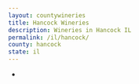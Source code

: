 ```yaml
---
layout: countywineries
title: Hancock Wineries
description: Wineries in Hancock IL
permalink: /il/hancock/
county: hancock
state: il
---
```

-
